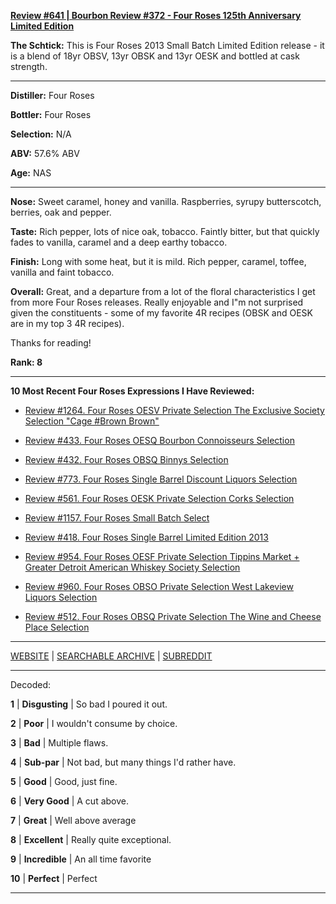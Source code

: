 
[**Review #641 | Bourbon Review #372 - Four Roses 125th Anniversary Limited Edition**]( https://t8ke.review/review-641-four-roses-125th/)

**The Schtick:** This is Four Roses 2013 Small Batch Limited Edition release - it is a blend of 18yr OBSV, 13yr OBSK and 13yr OESK and bottled at cask strength. 

-----

**Distiller:** Four Roses

**Bottler:** Four Roses

**Selection:** N/A

**ABV:** 57.6% ABV

**Age:** NAS 

-----

**Nose:**   Sweet caramel, honey and vanilla. Raspberries, syrupy butterscotch, berries, oak and pepper.

**Taste:** Rich pepper, lots of nice oak, tobacco. Faintly bitter, but that quickly fades to vanilla, caramel and a deep earthy tobacco.

**Finish:** Long with some heat, but it is mild. Rich pepper, caramel, toffee, vanilla and faint tobacco.

**Overall:** Great, and a departure from a lot of the floral characteristics I get from more Four Roses releases. Really enjoyable and I"m not surprised given the constituents - some of my favorite 4R recipes (OBSK and OESK are in my top 3 4R recipes). 

Thanks for reading!

**Rank: 8**

----- 

**10 Most Recent Four Roses Expressions I Have Reviewed:** 

- [Review #1264. Four Roses OESV Private Selection The Exclusive Society Selection "Cage #Brown Brown"]( https://t8ke.review/review-1264-four-roses-oesv-private-selection-the-exclusive-society-selection-cage-brown-brown) 

- [Review #433. Four Roses OESQ Bourbon Connoisseurs Selection]( https://t8ke.review/review-433-four-roses-oesq-bourbon-connoisseurs/) 

- [Review #432. Four Roses OBSQ Binnys Selection]( https://t8ke.review/review-432-four-roses-obsq-binnys/) 

- [Review #773. Four Roses Single Barrel Discount Liquors Selection]( https://t8ke.review/review-773-four-roses-single-barrel-obsv-discount-liquors-selection/) 

- [Review #561. Four Roses OESK Private Selection Corks Selection]( https://t8ke.review/review-561-four-roses-private-selection-oesk-corks-selection/) 

- [Review #1157. Four Roses Small Batch Select]( https://t8ke.review/review-1157-four-roses-small-batch-select/) 

- [Review #418. Four Roses Single Barrel Limited Edition 2013]( https://t8ke.review/review-418-four-roses-single-barrel-limited-edition-2013-obsk/) 

- [Review #954. Four Roses OESF Private Selection Tippins Market + Greater Detroit American Whiskey Society Selection]( https://t8ke.review/review-954-four-roses-private-selection-oesf-tippins-market-greater-detroit-american-whiskey-society-selection/) 

- [Review #960. Four Roses OBSO Private Selection West Lakeview Liquors Selection]( https://t8ke.review/review-960-four-roses-private-selection-obso-west-lakeview-liquors-selection/) 

- [Review #512. Four Roses OBSQ Private Selection The Wine and Cheese Place Selection]( https://t8ke.review/review-512-four-roses-obsq-the-wine-and-cheese-place/) 

-----

[WEBSITE](https://t8ke.review) | [SEARCHABLE ARCHIVE](https://t8ke.review/review-archive/) | [SUBREDDIT](https://reddit.com/r/t8kereviews)

-----

Decoded:

**1** | **Disgusting** | So bad I poured it out.

**2** | **Poor** | I wouldn't consume by choice.

**3** | **Bad** | Multiple flaws.

**4** | **Sub-par** | Not bad, but many things I'd rather have.

**5** | **Good** | Good, just fine.

**6** | **Very Good** | A cut above.

**7** | **Great** | Well above average

**8** | **Excellent** | Really quite exceptional.

**9** | **Incredible** | An all time favorite

**10** | **Perfect** | Perfect

----

